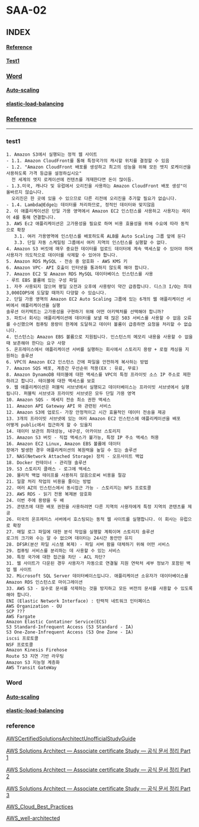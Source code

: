# SAA-02

## INDEX
#### [Reference](#reference)
#### [Test1](#test1)

### [Word](#word)
#### [Auto-scaling](#auto-scaling)
#### [elastic-load-balancing](#elastic-load-balancing)

### [Reference](#reference)

---

### test1
```
1. Amazon S3에서 실행되는 정적 웹 사이트
- 1.1. Amazon CloudFront를 통해 특정국가의 캐시할 위치를 결정할 수 있음
- 1.2. "Amazon CloudFront 배포를 생성하고 최고의 성능을 위해 모든 엣지 로케이션을 사용하도록 가격 등급을 설정하십시오"
  전 세계의 엣지 로케이션에 컨텐츠를 개재한다면 돈이 많이듬. 
- 1.3.미국, 캐나다 및 유럽에서 오리진을 사용하는 Amazon CloudFront 배포 생성"이 올바르지 않습니다. 
  오리진은 한 곳에 있을 수 있으므로 다른 리전에 오리진을 추가할 필요가 없습니다. 
- 1.4. Lambda@Edge는 데이터를 처리하므로, 정적인 데이터와 맞지않음
2. 이 애플리케이션은 단일 가용 영역에서 Amazon EC2 인스턴스를 사용하고 사용자는 레이어 4를 통해 연결합니다.
3. AWS Ec2 애플리케이션은 고가용성을 필요로 하며 비용 효율성을 위해 수요에 따라 동적으로 확장
   3.1. 여러 가용영역에 인스턴스를 배포하도록 ALB를 Auto Scaling 그룹 앞에 둔다
   3.3. 단일 자동 스케일링 그룹에서 여러 지역의 인스턴스를 실행할 수 없다.
4. Amazon S3 버킷에 매우 중요한 데이터를 업로드 데이터에 계속 액세스할 수 있어야 하며 사용자가 의도적으로 데이터를 삭제할 수 있어야 합니다.
5. Amazon RDS MySQL - 전송 중 암호화 - AWS KMS 키
6. Amazon VPC- API 호출이 인터넷을 통과하지 않도록 해야 합니다.
7. Amazon EC2 및 Amazon RDS MySQL 데이터베이스 인스턴스를 사용
- 루트 EBS 볼륨에 있는 구성 파일
1. 자주 사용되지 않으며 평일 오전과 오후에 사용량이 약간 급증합니다. 디스크 I/O는 최대 3,000IOPS에 도달할 때까지 다양할 수 있습니다.
2. 단일 가용 영역의 Amazon EC2 Auto Scaling 그룹에 있는 6개의 웹 애플리케이션 서버에서 애플리케이션을 실행
솔루션 아키텍트는 고가용성을 구현하기 위해 어떤 아키텍처를 선택해야 합니까?
3. 파트너 회사는 애플리케이션에 데이터를 보낼 때 많은 503 서비스를 사용할 수 없음 오류를 수신했으며 컴퓨팅 용량이 한계에 도달하고 데이터 볼륨이 급증하면 요청을 처리할 수 없습니다.
4. 인스턴스는 Amazon EBS 볼륨으로 지원됩니다. 인스턴스의 메모리 내용을 사용할 수 없을 때 보존해야 한다는 요구 사항
5. 온프레미스에서 애플리케이션 서버를 실행하는 회사에서 스토리지 용량 + 로컬 캐싱을 지원하는 솔루션
6. VPC의 Amazon EC2 인스턴스 간에 파일을 안전하게 복사하는 방법
7. Amazon SQS 배포, 계층간 우선순위 적용(EX : 유료, 무료)
8. Amazon DynamoDB 테이블에 대한 액세스를 VPC의 특정 프라이빗 소스 IP 주소로 제한하려고 합니다. 테이블에 대한 액세스를 보호
9. 웹 애플리케이션은 퍼블릭 서브넷에서 실행되고 데이터베이스는 프라이빗 서브넷에서 실행됩니다. 퍼블릭 서브넷과 프라이빗 서브넷은 모두 단일 가용 영역
10. Amazon SQS - 메세지 전송 최소 권한 액세스
11. Amazon API Gateway API 와 관련된 서비스
12. Amazon S3에 업로드- 가장 안정적이고 시간 효율적인 데이터 전송을 제공
13. 3개의 프라이빗 서브넷에 있는 여러 Amazon EC2 인스턴스에 애플리케이션을 배포
어떻게 public에서 접근하게 할 수 있을지
14. 데이터 보관의 최대성능, 내구성, 아카이브 스토리지
15. Amazon S3 버킷 - 직접 액세스가 불가능, 특정 IP 주소 액세스 허용
16. Amazon EC2 Linux, Amazon EBS 볼륨에 데이터
장애가 발생한 경우 애플리케이션의 복원력을 높일 수 있는 솔루션
17. NAS(Network Attached Storage) 장치 - 오프사이트 백업
18. Docker 컨테이너 - 관리형 솔루션
19. S3 스토리지 클래스 - 로그에 액세스
20. 물리적 백업 테이프를 사용하지 않음으로써 비용을 절감
21. 일괄 처리 작업의 비용을 줄이는 방법
22. 여러 AZ의 인스턴스에서 동시접근 가능 - 스토리지는 NFS 프로토콜
23. AWS RDS - 읽기 전용 복제본 암호화
24. 이번 주에 용량을 두 배
25. 콘텐츠에 대한 배포 권한을 사용하려면 다른 지역의 사용자에게 특정 지역의 콘텐츠를 제공
26. 미국의 온프레미스 서버에서 호스팅되는 동적 웹 사이트를 실행합니다. 이 회사는 유럽으로 확장
27. 매일 로그 파일에 대한 분석 작업을 실행할 계획이며 스토리지 솔루션
로그의 크기와 수는 알 수 없으며 데이터는 24시간 동안만 유지
28. DFSR(분산 파일 시스템 복제) - 파일 서버 팜을 대체하기 위해 어떤 서비스
29. 컴퓨팅 서비스를 분리하는 데 사용할 수 있는 서비스
30. 특정 국가에 대한 접근을 차단 - ACL 차단?
31. 웹 사이트가 다운된 경우 사용자가 자동으로 연결될 지원 연락처 세부 정보가 포함된 백업 웹 사이트
32. Microsoft SQL Server 데이터베이스입니다. 애플리케이션 소유자가 데이터베이스를 Amazon RDS 인스턴스로 마이그레이션
33. AWS S3 - 실수로 문서를 삭제하는 것을 방지하고 모든 버전의 문서를 사용할 수 있도록 해야 합니다.
ENI (Elastic Network Interface) : 탄력적 네트워크 인터페이스
AWS Organization - OU
SCP ???
AWS Fargate
Amazon Elastic Contatiner Service(ECS)
S3 Standard-Infrequent Access (S3 Standard - IA)
S3 One-Zone-Infrequent Access (S3 One Zone - IA)
iscsi 프로토콜
NSF 프로토콜
Amazon Kinesis Firehose
Route 53 지연 기반 라우팅
Amazon S3 지능형 계층화
AWS Transit GateWay
```
### Word
#### [Auto-scaling](https://digitalcloud.training/certification-training/aws-solutions-architect-associate/compute/aws-auto-scaling/)
#### [elastic-load-balancing](https://digitalcloud.training/certification-training/aws-solutions-architect-associate/compute/elastic-load-balancing/)

### reference

[AWSCertifiedSolutionsArchitectUnofficialStudyGuide](https://github.com/serithemage/AWSCertifiedSolutionsArchitectUnofficialStudyGuide)

[AWS Solutions Architect — Associate certificate Study — 공식 문서 정리 Part 1](https://medium.com/@tkdgy0801/aws-solutions-architect-certificate-%EA%B3%B5%EB%B6%80-%EC%98%81%EC%97%AD-1-7abd91cd91a8)

[AWS Solutions Architect — Associate certificate Study — 공식 문서 정리 Part 2](https://medium.com/@tkdgy0801/aws-solutions-architect-associate-certificate-study-%EA%B3%B5%EC%8B%9D-%EB%AC%B8%EC%84%9C-%EC%A0%95%EB%A6%AC-part-2-3775eb75230e)

[AWS Solutions Architect — Associate certificate Study — 공식 문서 정리 Part 3](https://medium.com/@tkdgy0801/aws-solutions-architect-associate-certificate-study-%EA%B3%B5%EC%8B%9D-%EB%AC%B8%EC%84%9C-%EC%A0%95%EB%A6%AC-part-3-b14f3e4005b)

[AWS_Cloud_Best_Practices](https://d1.awsstatic.com/whitepapers/AWS_Cloud_Best_Practices.pdf)

[AWS_well-architected](https://aws.amazon.com/ko/architecture/well-architected/?wa-lens-whitepapers.sort-by=item.additionalFields.sortDate&wa-lens-whitepapers.sort-order=desc)